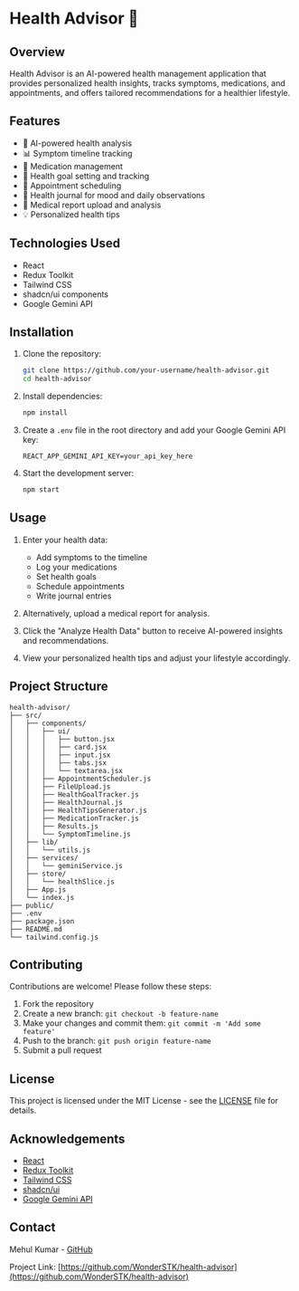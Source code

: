 # Health Advisor 🏥

## Overview

Health Advisor is an AI-powered health management application that provides personalized health insights, tracks symptoms, medications, and appointments, and offers tailored recommendations for a healthier lifestyle.

## Features

- 🧠 AI-powered health analysis
- 📊 Symptom timeline tracking
- 💊 Medication management
- 🎯 Health goal setting and tracking
- 📅 Appointment scheduling
- 📝 Health journal for mood and daily observations
- 📄 Medical report upload and analysis
- 💡 Personalized health tips

## Technologies Used

- React
- Redux Toolkit
- Tailwind CSS
- shadcn/ui components
- Google Gemini API

## Installation

1. Clone the repository:
   ```bash
   git clone https://github.com/your-username/health-advisor.git
   cd health-advisor
   ```

2. Install dependencies:
   ```bash
   npm install
   ```

3. Create a `.env` file in the root directory and add your Google Gemini API key:
   ```
   REACT_APP_GEMINI_API_KEY=your_api_key_here
   ```

4. Start the development server:
   ```bash
   npm start
   ```

## Usage

1. Enter your health data:
   - Add symptoms to the timeline
   - Log your medications
   - Set health goals
   - Schedule appointments
   - Write journal entries

2. Alternatively, upload a medical report for analysis.

3. Click the "Analyze Health Data" button to receive AI-powered insights and recommendations.

4. View your personalized health tips and adjust your lifestyle accordingly.

## Project Structure

```
health-advisor/
├── src/
│   ├── components/
│   │   ├── ui/
│   │   │   ├── button.jsx
│   │   │   ├── card.jsx
│   │   │   ├── input.jsx
│   │   │   ├── tabs.jsx
│   │   │   └── textarea.jsx
│   │   ├── AppointmentScheduler.js
│   │   ├── FileUpload.js
│   │   ├── HealthGoalTracker.js
│   │   ├── HealthJournal.js
│   │   ├── HealthTipsGenerator.js
│   │   ├── MedicationTracker.js
│   │   ├── Results.js
│   │   └── SymptomTimeline.js
│   ├── lib/
│   │   └── utils.js
│   ├── services/
│   │   └── geminiService.js
│   ├── store/
│   │   └── healthSlice.js
│   ├── App.js
│   └── index.js
├── public/
├── .env
├── package.json
├── README.md
└── tailwind.config.js
```

## Contributing

Contributions are welcome! Please follow these steps:

1. Fork the repository
2. Create a new branch: `git checkout -b feature-name`
3. Make your changes and commit them: `git commit -m 'Add some feature'`
4. Push to the branch: `git push origin feature-name`
5. Submit a pull request

## License

This project is licensed under the MIT License - see the [LICENSE](LICENSE) file for details.

## Acknowledgements

- [React](https://reactjs.org/)
- [Redux Toolkit](https://redux-toolkit.js.org/)
- [Tailwind CSS](https://tailwindcss.com/)
- [shadcn/ui](https://ui.shadcn.com/)
- [Google Gemini API](https://ai.google.dev/)

## Contact

Mehul Kumar - [GitHub](https://github.com/WonderSTK)

Project Link: [https://github.com/WonderSTK/health-advisor](https://github.com/WonderSTK/health-advisor)